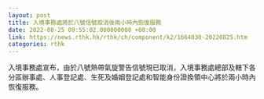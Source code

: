 ```yaml
---
layout: post
title: 入境事務處將於八號信號取消後兩小時內恢復服務
date: 2022-08-25 09:55:02.000000000 +08:00
link: https://news.rthk.hk/rthk/ch/component/k2/1664030-20220825.htm
categories: rthk
---
```


入境事務處宣布，由於八號熱帶氣旋警告信號現已取消，入境事務處總部及轄下各分區辦事處、人事登記處、生死及婚姻登記處和智能身份證換領中心將於兩小時內恢復服務。
